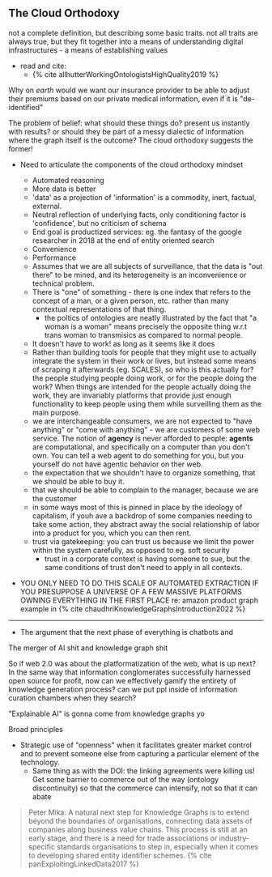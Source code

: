 ## The Cloud Orthodoxy



not a complete definition, but describing some basic traits. not all traits are always true, but they fit together into a means of understanding digital infrastructures - a means of establishing values 

- read and cite:
	- {% cite allhutterWorkingOntologistsHighQuality2019 %}

Why on *earth* would we want our insurance provider to be able to adjust their premiums based on our private medical information, even if it is "de-identified"

The problem of belief: what should these things do? present us instantly with results? or should they be part of a messy dialectic of information where the graph itself is the outcome? The cloud orthodoxy suggests the former!

- Need to articulate the components of the cloud orthodoxy mindset
	- Automated reasoning
	- More data is better
	- 'data' as a projection of 'information' is a commodity, inert, factual, external.
	- Neutral reflection of underlying facts, only conditioning factor is 'confidence', but no criticism of schema
	- End goal is productized services: eg. the fantasy of the google researcher in 2018 at the end of entity oriented search
	- Convenience
	- Performance
	- Assumes that we are all subjects of surveillance, that the data is "out there" to be mined, and its heterogeneity is an inconvenience or technical problem.
	- There is "one" of something - there is one index that refers to the concept of a man, or a given person, etc. rather than many contextual representations of that thing.
		- the poltics of ontologies are neatly illustrated by the fact that "a woman is a woman" means precisely the opposite thing w.r.t trans woman to transmisics as compared to normal people.
	- It doesn't have to work! as long as it seems like it does
	- Rather than building tools for people that they might use to actually integrate the system in their work or lives, but instead some means of scraping it afterwards (eg. SCALES), so who is this actually for? the people studying people doing work, or for the people doing the work? When things are intended for the people actually doing the work, they are invariably platforms that provide just enough functionality to keep people using them while surveilling them as the main purpose.
	- we are interchangeable consumers, we are not expected to "have anything" or "come with anything" - we are customers of some web service. The notion of **agency** is never afforded to people: **agents** are computational, and specifically on a computer than you don't own. You can tell a web agent to do something for you, but you yourself do not have agentic behavior on ther web.
	- the expectation that we shouldn't have to organize something, that we should be able to buy it.
	- that we should be able to complain to the manager, because we are the customer
	- in some ways most of this is pinned in place by the ideology of capitalism, if youh ave a backdrop of some companies needing to take some action, they abstract away the social relationship of labor into a product for you, which you can then rent. 
	- trust via gatekeeping: you can trust us because we limit the power within the system carefully, as opposed to eg. soft security
		- trust in a corporate context is having someone to sue, but the same conditions of trust don't need to apply in all contexts.

- YOU ONLY NEED TO DO THIS SCALE OF AUTOMATED EXTRACTION IF YOU PRESUPPOSE A UNIVERSE OF A FEW MASSIVE PLATFORMS OWNING EVERYTHING IN THE FIRST PLACE re: amazon product graph example in {% cite chaudhriKnowledgeGraphsIntroduction2022 %}

--- 


- The argument that the next phase of everything is chatbots and 


The merger of AI shit and knowledge graph shit

So if web 2.0 was about the platformatization of the web, what is up next? In the same way that information conglomerates successfully harnessed open source for profit, now can we effectively gamify the entirety of knowledge generation process? can we put ppl inside of information curation chambers when they search?

"Explainable AI" is gonna come from knowledge graphs yo

Broad principles
- Strategic use of "openness" when it facilitates greater market control and to prevent someone else from capturing a particular element of the technology.	
	- Same thing as with the DOI: the linking agreements were killing us! Get some barrier to commerce out of the way (ontology discontinuity) so that the commerce can intensify, not so that it can abate

> Peter Mika: A natural next step for Knowledge Graphs is to extend beyond the boundaries of organisations, connecting data assets of companies along business value chains. This process is still at an early stage, and there is a need for trade associations or industry-specific standards organisations to step in, especially when it comes to developing shared entity identifier schemes. {% cite panExploitingLinkedData2017 %}